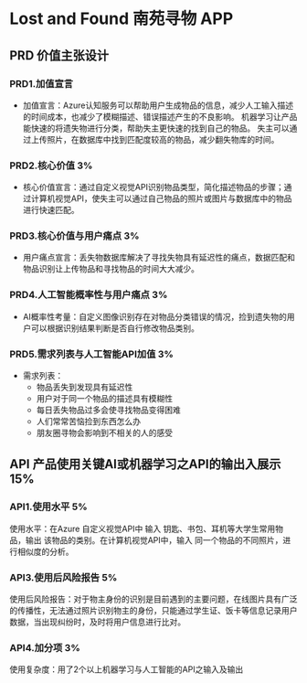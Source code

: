 # Lost and Found 南苑寻物 APP

## PRD 价值主张设计
### PRD1.加值宣言
- 加值宣言：Azure认知服务可以帮助用户生成物品的信息，减少人工输入描述的时间成本，也减少了模糊描述、错误描述产生的不良影响。
机器学习让产品能快速的将遗失物进行分类，帮助失主更快速的找到自己的物品。
失主可以通过上传照片，在数据库中找到匹配度较高的物品，减少翻失物库的时间。


### PRD2.核心价值 3%
- 核心价值宣言：通过自定义视觉API识别物品类型，简化描述物品的步骤；通过计算机视觉API，使失主可以通过自己物品的照片或图片与数据库中的物品进行快速匹配。

### PRD3.核心价值与用户痛点 3%
- 用户痛点宣言：丢失物数据库解决了寻找失物具有延迟性的痛点，数据匹配和物品识别让上传物品和寻找物品的时间大大减少。

### PRD4.人工智能概率性与用户痛点 3%
- AI概率性考量：自定义图像识别存在对物品分类错误的情况，捡到遗失物的用户可以根据识别结果判断是否自行修改物品类别。


### PRD5.需求列表与人工智能API加值 3%
- 需求列表：
  - 物品丢失到发现具有延迟性
  - 用户对于同一个物品的描述具有模糊性
  - 每日丢失物品过多会使寻找物品变得困难
  - 人们常常苦恼捡到东西怎么办
  - 朋友圈寻物会影响到不相关的人的感受
    
## API 产品使用关键AI或机器学习之API的输出入展示 15%
### API1.使用水平 5%
使用水平：在Azure 自定义视觉API中 输入 钥匙、书包、耳机等大学生常用物品，输出 该物品的类别。在计算机视觉API中，输入 同一个物品的不同照片，进行相似度的分析。


### API3.使用后风险报告 5%
使用后风险报告：对于物主身份的识别是目前遇到的主要问题，在线图片具有广泛的传播性，无法通过照片识别物主的身份，只能通过学生证、饭卡等信息记录用户数据，当出现纠纷时，及时将用户信息进行比对。

### API4.加分项 3%
使用复杂度：用了2个以上机器学习与人工智能的API之输入及输出
